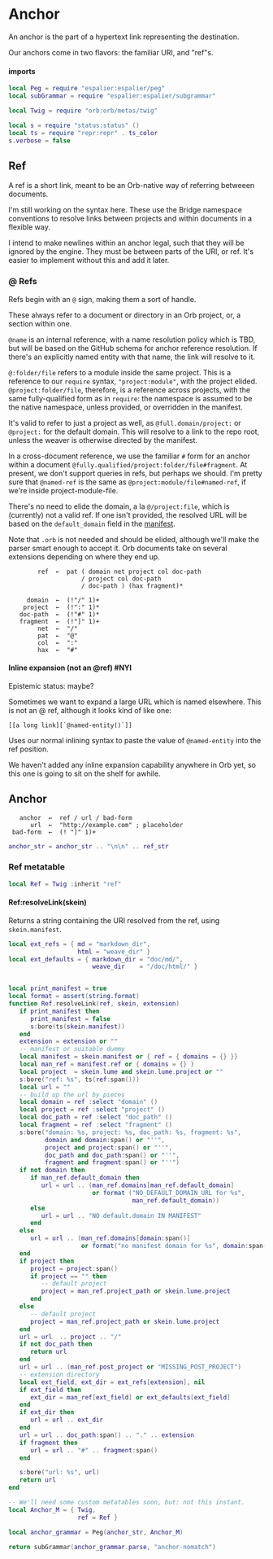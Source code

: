 # Anchor


  An anchor is the part of a hypertext link representing the destination\.

Our anchors come in two flavors: the familiar URI, and "ref"s\.


#### imports

```lua
local Peg = require "espalier:espalier/peg"
local subGrammar = require "espalier:espalier/subgrammar"

local Twig = require "orb:orb/metas/twig"

local s = require "status:status" ()
local ts = require "repr:repr" . ts_color
s.verbose = false
```


## Ref

  A ref is a short link, meant to be an Orb\-native way of referring betweeen
documents\.

I'm still working on the syntax here\.  These use the Bridge namespace
conventions to resolve links between projects and within documents in a
flexible way\.

I intend to make newlines within an anchor legal, such that they will be
ignored by the engine\.  They must be between parts of the URI, or ref\.  It's
easier to implement without this and add it later\.


### @ Refs

Refs begin with an `@` sign, making them a sort of handle\.

These always refer to a document or directory in an Orb project, or, a section
within one\.

`@name` is an internal reference, with a name resolution policy which is TBD,
but will be based on the GitHub schema for anchor reference resolution\.  If
there's an explicitly named entity with that name, the link will resolve to it\.

`@:folder/file` refers to a module inside the same project\.  This is a
reference to our `require` syntax, `"project:module"`, with the project
elided\.  `@project:folder/file`, therefore, is a reference across projects,
with the same fully\-qualified form as in `require`: the namespace is assumed
to be the native namespace, unless provided, or overridden in the manifest\.

It's valid to refer to just a project as well, as `@full.domain/project:` or
`@project:` for the default domain\.  This will resolve to a link to the repo
root, unless the weaver is otherwise directed by the manifest\.

In a cross\-document reference, we use the familiar `#` form for an anchor
within a document `@fully.qualified/project:folder/file#fragment`\.  At
present, we don't support queries in refs, but perhaps we should\.  I'm pretty
sure that `@named-ref` is the same as `@project:module/file#named-ref`, if
we're inside project\-module\-file\.

There's no need to elide the domain, a la `@/project:file`, which is
\(currently\) not a valid ref\.  If one isn't provided, the resolved URL will be
based on the `default_domain` field in the [manifest](https://gitlab.com/special-circumstance/br-guide/-/blob/trunk/doc/md/orb.md#manifests)\.

Note that `.orb` is not needed and should be elided, although we'll make the
parser smart enough to accept it\.  Orb documents take on several extensions
depending on where they end up\.


```peg
        ref  ←  pat ( domain net project col doc-path
                    / project col doc-path
                    / doc-path ) (hax fragment)*

     domain  ←  (!"/" 1)+
    project  ←  (!":" 1)*
   doc-path  ←  (!"#" 1)*
   fragment  ←  (!"]" 1)+
        net  ←  "/"
        pat  ←  "@"
        col  ←  ":"
        hax  ←  "#"
```


#### Inline expansion \(not an @ref\) \#NYI

Epistemic status: maybe?

Sometimes we want to expand a large URL which is named elsewhere\.  This is
not an @ ref, although it looks kind of like one:

```orb
[[a long link][`@named-entity()`]]
```

Uses our normal inlining syntax to paste the value of `@named-entity` into the
ref position\.

We haven't added any inline expansion capability anywhere in Orb yet, so this
one is going to sit on the shelf for awhile\.


## Anchor

```peg
   anchor  ←  ref / url / bad-form
      url  ←  "http://example.com" ; placeholder
 bad-form  ←  (! "]" 1)+
```

```lua
anchor_str = anchor_str .. "\n\n" .. ref_str
```

### Ref metatable

```lua
local Ref = Twig :inherit "ref"
```


#### Ref:resolveLink\(skein\)

  Returns a string containing the URI resolved from the ref, using
`skein.manifest`\.

```lua
local ext_refs = { md = "markdown_dir",
                   html = "weave_dir" }
local ext_defaults = { markdown_dir = "doc/md/",
                       weave_dir    = "/doc/html/" }


local print_manifest = true
local format = assert(string.format)
function Ref.resolveLink(ref, skein, extension)
   if print_manifest then
      print_manifest = false
      s:bore(ts(skein.manifest))
   end
   extension = extension or ""
   -- manifest or suitable dummy
   local manifest = skein.manifest or { ref = { domains = {} }}
   local man_ref = manifest.ref or { domains = {} }
   local project  = skein.lume and skein.lume.project or ""
   s:bore("ref: %s", ts(ref:span()))
   local url = ""
   -- build up the url by pieces
   local domain = ref :select "domain" ()
   local project = ref :select "project" ()
   local doc_path = ref :select "doc_path" ()
   local fragment = ref :select "fragment" ()
   s:bore("domain: %s, project: %s, doc_path: %s, fragment: %s",
          domain and domain:span() or "''",
          project and project:span() or "''",
          doc_path and doc_path:span() or "''",
          fragment and fragment:span() or "''")
   if not domain then
      if man_ref.default_domain then
         url = url .. (man_ref.domains[man_ref.default_domain]
                       or format ("NO_DEFAULT_DOMAIN_URL for %s",
                                  man_ref.default_domain))
      else
         url = url .. "NO default.domain IN MANIFEST"
      end
   else
      url = url .. (man_ref.domains[domain:span()]
                    or format("no manifest domain for %s", domain:span()))
   end
   if project then
      project = project:span()
      if project == "" then
         -- default project
         project = man_ref.project_path or skein.lume.project
      end
   else
      -- default project
      project = man_ref.project_path or skein.lume.project
   end
   url = url  .. project .. "/"
   if not doc_path then
      return url
   end
   url = url .. (man_ref.post_project or "MISSING_POST_PROJECT")
   -- extension directory
   local ext_field, ext_dir = ext_refs[extension], nil
   if ext_field then
      ext_dir = man_ref[ext_field] or ext_defaults[ext_field]
   end
   if ext_dir then
      url = url .. ext_dir
   end
   url = url .. doc_path:span() .. "." .. extension
   if fragment then
      url = url .. "#" .. fragment:span()
   end

   s:bore("url: %s", url)
   return url
end
```

```lua
-- We'll need some custom metatables soon, but: not this instant.
local Anchor_M = { Twig,
                   ref = Ref }

local anchor_grammar = Peg(anchor_str, Anchor_M)

return subGrammar(anchor_grammar.parse, "anchor-nomatch")
```
